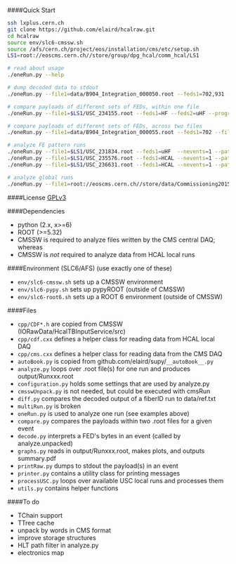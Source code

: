 ####Quick Start
```bash
ssh lxplus.cern.ch
git clone https://github.com/elaird/hcalraw.git
cd hcalraw
source env/slc6-cmssw.sh
source /afs/cern.ch/project/eos/installation/cms/etc/setup.sh
LS1=root://eoscms.cern.ch//store/group/dpg_hcal/comm_hcal/LS1

# read about usage
./oneRun.py --help

# dump decoded data to stdout
./oneRun.py --file1=data/B904_Integration_000050.root --feds1=702,931 --nevents=1 --dump=4

# compare payloads of different sets of FEDs, within one file
./oneRun.py --file1=$LS1/USC_234155.root --feds1=HF --feds2=uHF --progress --nevents=20 --match=v1 --dump=0 --adc-vs-adc

# compare payloads of different sets of FEDs, across two files
./oneRun.py --file1=data/B904_Integration_000055.root --feds1=702 --file2=data/mol_run55.root --feds2=931 --dump=0 --match=v0 --skipErrF=3

# analyze FE pattern runs
./oneRun.py --file1=$LS1/USC_231834.root --feds1=uHF  --nevents=1 --patterns --compressed | ./diff.py --ref=data/uref.txt
./oneRun.py --file1=$LS1/USC_235576.root --feds1=HCAL --nevents=1 --patterns --compressed | ./diff.py --ref=data/ref.txt
./oneRun.py --file1=$LS1/USC_236631.root --feds1=HCAL --nevents=1 --patterns --compressed | ./diff.py --ref=data/ref_Mar_2_2015.txt

# analyze global runs
./oneRun.py --file1=root://eoscms.cern.ch//store/data/Commissioning2015/Cosmics/RAW/v1/000/234/193/00000/FEAD7C2C-4CB4-E411-9791-02163E011890.root --feds1=718,719 --feds2=1118 --progress
```

####License
[GPLv3](http://www.gnu.org/licenses/gpl.html)

####Dependencies
* python (2.x, x>=6)
* ROOT (>=5.32)
* CMSSW is required to analyze files written by the CMS central DAQ; whereas
* CMSSW is *not* required to analyze data from HCAL local runs

####Environment (SLC6/AFS)
(use exactly one of these)
* `env/slc6-cmssw.sh` sets up a CMSSW environment
* `env/slc6-pypy.sh` sets up pypyROOT (outside of CMSSW)
* `env/slc6-root6.sh` sets up a ROOT 6 environment (outside of CMSSW)

####Files
* `cpp/CDF*.h` are copied from CMSSW (IORawData/HcalTBInputService/src)
* `cpp/cdf.cxx` defines a helper class for reading data from HCAL local DAQ
* `cpp/cms.cxx` defines a helper class for reading data from the CMS DAQ
* `autoBook.py` is copied from github.com/elaird/supy/`__autoBook__.py`
* `analyze.py` loops over .root file(s) for one run and produces output/Runxxx.root
* `configuration.py` holds some settings that are used by analyze.py
* `cmsswUnpack.py` is not needed, but could be executed with cmsRun
* `diff.py` compares the decoded output of a fiberID run to data/ref.txt
* `multiRun.py` is broken
* `oneRun.py` is used to analyze one run (see examples above)
* `compare.py` compares the payloads within two .root files for a given event
* `decode.py` interprets a FED's bytes in an event (called by analyze.unpacked)
* `graphs.py` reads in output/Runxxx.root, makes plots, and outputs summary.pdf
* `printRaw.py` dumps to stdout the payload(s) in an event
* `printer.py` contains a utility class for printing messages
* `processUSC.py` loops over available USC local runs and processes them
* `utils.py` contains helper functions

####To do
* TChain support
* TTree cache
* unpack by words in CMS format
* improve storage structures
* HLT path filter in analyze.py
* electronics map
